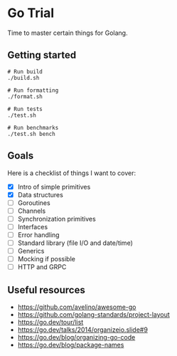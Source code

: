 # Go Trial

Time to master certain things for Golang.

## Getting started

```shell
# Run build
./build.sh

# Run formatting
./format.sh

# Run tests
./test.sh

# Run benchmarks
./test.sh bench
```

## Goals

Here is a checklist of things I want to cover:

- [x] Intro of simple primitives
- [x] Data structures
- [ ] Goroutines
- [ ] Channels
- [ ] Synchronization primitives
- [ ] Interfaces
- [ ] Error handling
- [ ] Standard library (file I/O and date/time)
- [ ] Generics
- [ ] Mocking if possible
- [ ] HTTP and GRPC

## Useful resources

- <https://github.com/avelino/awesome-go>
- <https://github.com/golang-standards/project-layout>
- <https://go.dev/tour/list>
- <https://go.dev/talks/2014/organizeio.slide#9>
- <https://go.dev/blog/organizing-go-code>
- <https://go.dev/blog/package-names>
